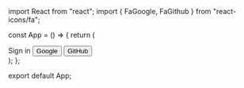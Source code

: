 import React from "react";
import { FaGoogle, FaGithub } from "react-icons/fa";

const App = () => {
	return (
		<div className="flex items-center justify-center w-full min-h-screen bg-gray-200">
			<div className="flex flex-col items-center justify-center max-w-2xl gap-4 bg-white shadow-xl w-72 sm:w-4/5 md:w-3/5 lg:w-2/4 xl:w-2/5 h-80 rounded-3xl ">
				<span className="mb-8 text-2xl font-bold text-black">Sign in</span>
				<button className="flex items-center justify-center w-3/4 gap-2 py-4 font-semibold text-white bg-black rounded-full shadow-xl cursor-pointer hover:bg-gray-200 hover:text-black hover:duration-300">
					<span>
						<FaGoogle className="w-5 h-5" />
					</span>
					Google
				</button>
				<button className="flex items-center justify-center w-3/4 gap-2 py-4 font-semibold text-black bg-gray-200 rounded-full shadow-xl cursor-pointer hover:bg-black hover:text-white hover:duration-300">
					<span>
						<FaGithub className="w-5 h-5" />
					</span>
					GitHub
				</button>
			</div>
		</div>
	);
};

export default App;
